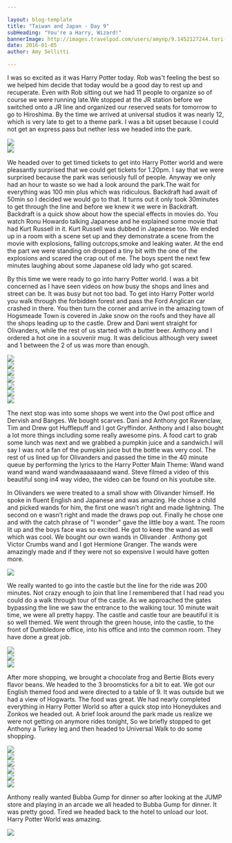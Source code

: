 ```yaml
---

layout: blog-template
title: "Taiwan and Japan - Day 9"
subHeading: "You're a Harry, Wizard!"
bannerImage: http://images.travelpod.com/users/amynp/9.1452127244.tori-gate.jpg
date: 2016-01-05
author: Amy Sellitti

---
```


I was so excited as it was Harry Potter today. Rob was't feeling the best so we helped him decide that today would be a good day to rest up and recuperate. Even with Rob sitting out we had 11 people to organize so of course we were running late.We stopped at the JR station before we switched onto a JR line and organized our reserved seats for tomorrow to go to Hiroshima.  By the time we arrived at universal studios it was nearly 12, which is very late to get to a theme park. I was a bit upset because I could not get an express pass but nether less we headed into the park. 

<div class="center-image"><img src="http://images.travelpod.com/users/amynp/9.1452125441.universal-time.jpg" /></div>
<div class="center-image"><img src="http://images.travelpod.com/users/amynp/9.1452125441.universal-studios.jpg" /></div>


We headed over to get timed tickets to get into Harry Potter world and were pleasantly surprised that we could get tickets for 1.20pm. I say that we were surprised because the park was seriously full of people. Anyway we only had an hour to waste so we had a look around the park.The wait for everything was 100 min plus which was ridiculous. Backdraft had await of 50min so I decided we would go to that. It turns out it only took 30minutes to get through the line and before we knew it we were in Backdraft. Backdraft is a quick show about how the special effects in movies do. You watch Ronu Howardo talking Japanese and he explained some movie that had Kurt Russell in it. Kurt Russell was dubbed in Japanese too.  We ended up in a room with a scene set up and they demonstrate a scene from the movie with explosions, falling outcrops,smoke and leaking water. At the end the part we were standing on dropped a tiny bit with the one of the explosions and scared the crap out of me. The boys spent the next few minutes laughing about some Japanese old lady who got scared. 

By this time we were ready to go into harry Potter world. I was a bit concerned as I have seen videos on how busy the shops and lines and street can be. It was busy but not too bad. To get into Harry Potter world you walk through the forbidden forest and pass the Ford Anglican car crashed in there. You then turn the corner and arrive in the amazing town of Hogsmeade  Town is covered in Jake snow on the roofs and they have all the shops leading up to the castle. Drew and Dani went straight for Olivanders, while the rest of us started with a butter beer.  Anthony and I ordered a hot one in a souvenir mug. It was delicious although very sweet and 1 between the 2 of us was more than enough.

<div class="center-image"><img src="http://images.travelpod.com/users/amynp/9.1452125441.entrance-to-hogwarts.jpg" /></div>
<div class="center-image"><img src="http://images.travelpod.com/users/amynp/9.1452125441.butter-beer.jpg" /></div>
<div class="center-image"><img src="http://images.travelpod.com/users/amynp/9.1452125441.anth-with-mostauche.jpg" /></div>
<div class="center-image"><img src="http://images.travelpod.com/users/amynp/9.1452125441.cheers.jpg" /></div>
<div class="center-image"><img src="http://images.travelpod.com/users/amynp/9.1452125441.our-butterbeer.jpg" /></div>
<div class="center-image"><img src="http://images.travelpod.com/users/amynp/9.1452125441.tim-and-me.jpg" /></div>
<div class="center-image"><img src="http://images.travelpod.com/users/amynp/9.1452125441.1-hogwarts.jpg" /></div>

The next stop was into some shops we went into the Owl post office and Dervish and Banges.  We bought scarves. Dani and Anthony got Ravenclaw, Tim and Drew got Hufflepuff and I got Gryffindor.  Anthony and I also bought a lot more things including some really awesome pins.  A food cart to grab some lunch was next and we grabbed a pumpkin juice and a sandwich.I will say I was not a fan of the pumpkin juice but the bottle was very cool. The rest of us lined up for Olivanders and passed the time in the 40 minute queue by performing the lyrics to the Harry Potter Main Theme: Wand wand wand wand wand wandwaaaaaaand wand. Steve filmed a video of this beautiful song in4 way video, the video can be found  on his youtube site.

In Olivanders we were treated to a small show with Olivander himself. He spoke in fluent English and Japanese and was amazing. He chose a child and picked wands for him, the first one wasn’t right and made lightning. The second on e wasn’t right and made the draws pop out.  Finally he chose one and with the catch phrase of "I wonder" gave the little boy a want. The room lit up and the boys face was so excited. He got to keep the wand as well which was cool. We bought our own wands in Olivander . Anthony got Victor Crumbs wand and I got Hermione Granger. The wands were amazingly made and if they were not so expensive I would have gotten more.  

<div class="center-image"><img src="http://images.travelpod.com/users/amynp/9.1452125441.us-and-hogwarts.jpg" /></div>

We really wanted to go into the castle  but the line for the ride was 200 minutes. Not crazy enough to join that line I remembered that I had read you could do a walk through tour of the castle. As we approached the gates bypassing the line we saw the entrance to the walking tour. 10 minute wait time, we were all pretty happy.  The castle and castle tour are beautiful it is so well themed. We went through the green house, into the castle, to the front of Dumbledore office, into his office and into the common room. They have done a great job. 

<div class="center-image"><img src="http://images.travelpod.com/users/amynp/9.1452125441.dumbledores-office.jpg" /></div>
<div class="center-image"><img src="http://images.travelpod.com/users/amynp/9.1452125441.defence-against-the-dark-arts.jpg" /></div>
<div class="center-image"><img src="http://images.travelpod.com/users/amynp/9.1452125441.2-hogwarts.jpg" /></div>

After more shopping, we brought a chocolate frog and Bertie Blots every flavor beans. We headed to the 3 broomsticks for a bit to eat. We got our English themed food and were directed to a table of 9. It was outside but we had a view of Hogwarts.  The food was great. We had nearly completed everything in Harry Potter World so after a quick stop into Honeydukes and Zonkos we headed out. A brief look around the park made us realize we were not getting on anymore rides tonight, So we briefly stopped to get Anthony a Turkey leg and then headed to Universal Walk to do some shopping.

<div class="center-image"><img src="http://images.travelpod.com/users/amynp/9.1452125441.chris-and-slytherin.jpg" /></div>
<div class="center-image"><img src="http://images.travelpod.com/users/amynp/9.1452125441.anth-and-corn.jpg" /></div>
<div class="center-image"><img src="http://images.travelpod.com/users/amynp/9.1452125441.eating-lunch-infront-of-hogwarts.jpg" /></div>
<div class="center-image"><img src="http://images.travelpod.com/users/amynp/9.1452125441.anth-and-i.jpg" /></div>
<div class="center-image"><img src="http://images.travelpod.com/users/amynp/9.1452125441.tim-and-i.jpg" /></div>
<div class="center-image"><img src="http://images.travelpod.com/users/amynp/9.1452125441.turkey-legs.jpg" /></div>

Anthony really wanted Bubba Gump for dinner so after looking at the JUMP store and playing in an arcade we all headed to Bubba Gump for dinner. It was pretty good. Tired we headed back to the hotel to unload our loot. Harry Potter World was amazing.

<div class="center-image"><img src="http://images.travelpod.com/users/amynp/9.1452125441.the-group-at-bubba-gump.jpg" /></div>
